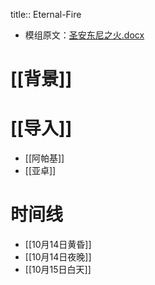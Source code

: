 title:: Eternal-Fire

- 模组原文：[圣安东尼之火.docx](../assets/圣安东尼之火_1630855461593_0.docx)
# [[背景]]
# [[导入]]
- [[阿帕基]]
- [[亚卓]]
# 时间线
- [[10月14日黄昏]]
- [[10月14日夜晚]]
- [[10月15日白天]]
